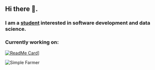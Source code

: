 ## Hi there 👋. 
### I am a [student](https://ethanma.netlify.app/) interested in software development and data science. 

### Currently working on:
[![ReadMe Card](https://github-readme-stats.vercel.app/api/pin/?username=em682&repo=SaberBeat)](https://github.com/em682/SaberBeat)]

<img align="left" alt="Simple Farmer" src="https://i.kym-cdn.com/entries/icons/original/000/028/021/work.jpg" />
